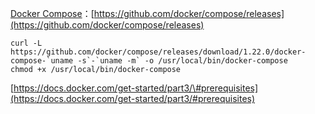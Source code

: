 [Docker Compose](https://docs.docker.com/compose/overview/)：[https://github.com/docker/compose/releases](https://github.com/docker/compose/releases)

    curl -L https://github.com/docker/compose/releases/download/1.22.0/docker-compose-`uname -s`-`uname -m` -o /usr/local/bin/docker-compose
    chmod +x /usr/local/bin/docker-compose

[https://docs.docker.com/get-started/part3/\#prerequisites](https://docs.docker.com/get-started/part3/#prerequisites)

